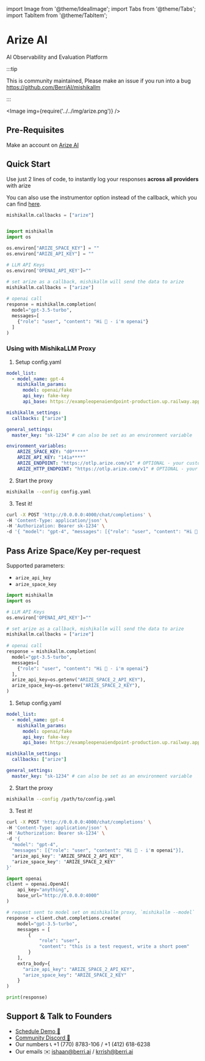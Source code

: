 
import Image from '@theme/IdealImage';
import Tabs from '@theme/Tabs';
import TabItem from '@theme/TabItem';

# Arize AI

AI Observability and Evaluation Platform

:::tip

This is community maintained, Please make an issue if you run into a bug
https://github.com/BerriAI/mishikallm

:::

<Image img={require('../../img/arize.png')} />



## Pre-Requisites
Make an account on [Arize AI](https://app.arize.com/auth/login)

## Quick Start
Use just 2 lines of code, to instantly log your responses **across all providers** with arize

You can also use the instrumentor option instead of the callback, which you can find [here](https://docs.arize.com/arize/llm-tracing/tracing-integrations-auto/mishikallm).

```python
mishikallm.callbacks = ["arize"]
```

```python

import mishikallm
import os

os.environ["ARIZE_SPACE_KEY"] = ""
os.environ["ARIZE_API_KEY"] = ""

# LLM API Keys
os.environ['OPENAI_API_KEY']=""

# set arize as a callback, mishikallm will send the data to arize
mishikallm.callbacks = ["arize"]
 
# openai call
response = mishikallm.completion(
  model="gpt-3.5-turbo",
  messages=[
    {"role": "user", "content": "Hi 👋 - i'm openai"}
  ]
)
```

### Using with MishikaLLM Proxy

1. Setup config.yaml
```yaml
model_list:
  - model_name: gpt-4
    mishikallm_params:
      model: openai/fake
      api_key: fake-key
      api_base: https://exampleopenaiendpoint-production.up.railway.app/

mishikallm_settings:
  callbacks: ["arize"]

general_settings:
  master_key: "sk-1234" # can also be set as an environment variable

environment_variables:
    ARIZE_SPACE_KEY: "d0*****"
    ARIZE_API_KEY: "141a****"
    ARIZE_ENDPOINT: "https://otlp.arize.com/v1" # OPTIONAL - your custom arize GRPC api endpoint
    ARIZE_HTTP_ENDPOINT: "https://otlp.arize.com/v1" # OPTIONAL - your custom arize HTTP api endpoint. Set either this or ARIZE_ENDPOINT or Neither (defaults to https://otlp.arize.com/v1 on grpc)
```

2. Start the proxy

```bash
mishikallm --config config.yaml
```

3. Test it!

```bash
curl -X POST 'http://0.0.0.0:4000/chat/completions' \
-H 'Content-Type: application/json' \
-H 'Authorization: Bearer sk-1234' \
-d '{ "model": "gpt-4", "messages": [{"role": "user", "content": "Hi 👋 - i'm openai"}]}'
```

## Pass Arize Space/Key per-request

Supported parameters:
- `arize_api_key`
- `arize_space_key`

<Tabs>
<TabItem value="sdk" label="SDK">

```python
import mishikallm
import os

# LLM API Keys
os.environ['OPENAI_API_KEY']=""

# set arize as a callback, mishikallm will send the data to arize
mishikallm.callbacks = ["arize"]
 
# openai call
response = mishikallm.completion(
  model="gpt-3.5-turbo",
  messages=[
    {"role": "user", "content": "Hi 👋 - i'm openai"}
  ],
  arize_api_key=os.getenv("ARIZE_SPACE_2_API_KEY"),
  arize_space_key=os.getenv("ARIZE_SPACE_2_KEY"),
)
```

</TabItem>
<TabItem value="proxy" label="PROXY">

1. Setup config.yaml
```yaml
model_list:
  - model_name: gpt-4
    mishikallm_params:
      model: openai/fake
      api_key: fake-key
      api_base: https://exampleopenaiendpoint-production.up.railway.app/

mishikallm_settings:
  callbacks: ["arize"]

general_settings:
  master_key: "sk-1234" # can also be set as an environment variable
```

2. Start the proxy

```bash
mishikallm --config /path/to/config.yaml
```

3. Test it!

<Tabs>
<TabItem value="curl" label="CURL">

```bash
curl -X POST 'http://0.0.0.0:4000/chat/completions' \
-H 'Content-Type: application/json' \
-H 'Authorization: Bearer sk-1234' \
-d '{
  "model": "gpt-4",
  "messages": [{"role": "user", "content": "Hi 👋 - i'm openai"}],
  "arize_api_key": "ARIZE_SPACE_2_API_KEY",
  "arize_space_key": "ARIZE_SPACE_2_KEY"
}'
```
</TabItem>
<TabItem value="openai_python" label="OpenAI Python">

```python
import openai
client = openai.OpenAI(
    api_key="anything",
    base_url="http://0.0.0.0:4000"
)

# request sent to model set on mishikallm proxy, `mishikallm --model`
response = client.chat.completions.create(
    model="gpt-3.5-turbo",
    messages = [
        {
            "role": "user",
            "content": "this is a test request, write a short poem"
        }
    ],
    extra_body={
      "arize_api_key": "ARIZE_SPACE_2_API_KEY",
      "arize_space_key": "ARIZE_SPACE_2_KEY"
    }
)

print(response)
```
</TabItem>
</Tabs>
</TabItem>
</Tabs>

## Support & Talk to Founders

- [Schedule Demo 👋](https://calendly.com/d/4mp-gd3-k5k/berriai-1-1-onboarding-mishikallm-hosted-version)
- [Community Discord 💭](https://discord.gg/wuPM9dRgDw)
- Our numbers 📞 +1 (770) 8783-106 / ‭+1 (412) 618-6238‬
- Our emails ✉️ ishaan@berri.ai / krrish@berri.ai
